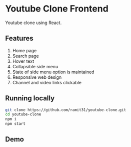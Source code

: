 # Youtube Clone Frontend

Youtube clone using React.

## Features

1. Home page
2. Search page
3. Hover text
4. Collapsible side menu
5. State of side menu option is maintained
6. Responsive web design
7. Channel and video links clickable

## Running locally

```bash
git clone https://github.com/ramit31/youtube-clone.git
cd youtube-clone
npm i
npm start
```

## Demo